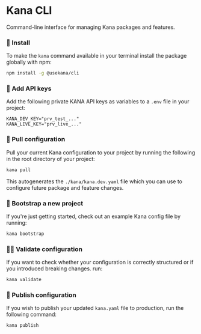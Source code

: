 # Kana CLI

Command-line interface for managing Kana packages and features.

### 💾 Install

To make the `kana` command available in your terminal install the package globally with npm:

```bash
npm install -g @usekana/cli
```

### 🔑 Add API keys

Add the following private KANA API keys as variables to a `.env` file in your project:

```
KANA_DEV_KEY="prv_test_..."
KANA_LIVE_KEY="prv_live_..."
```

### 🦭 Pull configuration

Pull your current Kana configuration to your project by running the following in the root directory of your project:

```bash
kana pull
```

This autogenerates the `./kana/kana.dev.yaml` file which you can use to configure future package and feature changes.

### 🥾 Bootstrap a new project

If you're just getting started, check out an example Kana config file by running:

```bash
kana bootstrap
```

### 👩‍🎓 Validate configuration

If you want to check whether your configuration is correctly structured or if you introduced breaking changes. run:

```bash
kana validate
```

### 🚀 Publish configuration

If you wish to publish your updated `kana.yaml` file to production, run the following command:

```bash
kana publish
```
